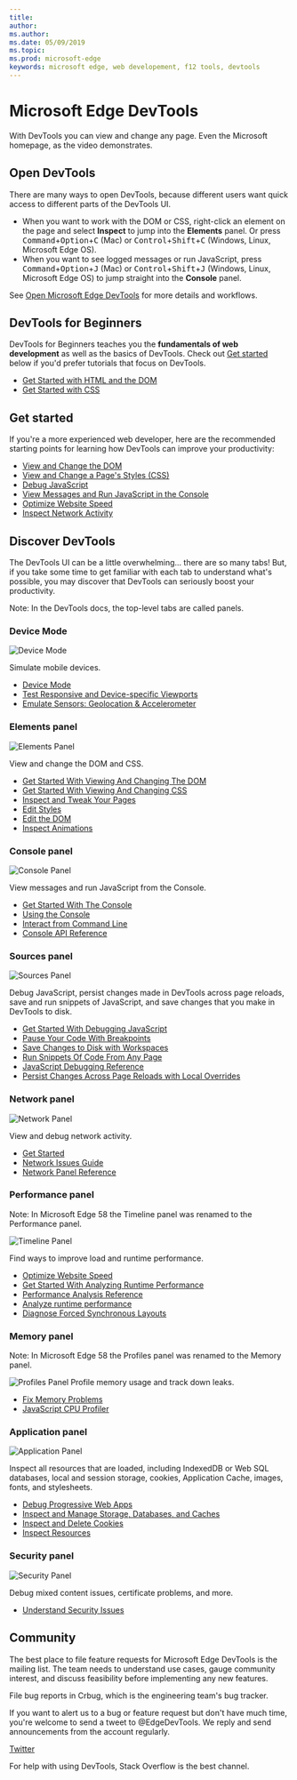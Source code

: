 ```yaml
---
title:
author:
ms.author:
ms.date: 05/09/2019
ms.topic:
ms.prod: microsoft-edge
keywords: microsoft edge, web developement, f12 tools, devtools
---
```






# Microsoft Edge DevTools 

With DevTools you can view and change any page. Even the Microsoft homepage, as the video
demonstrates.

## Open DevTools 

There are many ways to open DevTools, because different users want quick access to different
parts of the DevTools UI.

* When you want to work with the DOM or CSS, right-click an element on the page and select **Inspect**
  to jump into the **Elements** panel. Or press <kbd>Command</kbd>+<kbd>Option</kbd>+<kbd>C</kbd> (Mac) or
  <kbd>Control</kbd>+<kbd>Shift</kbd>+<kbd>C</kbd> (Windows, Linux, Microsoft Edge OS).
* When you want to see logged messages or run JavaScript, press <kbd>Command</kbd>+<kbd>Option</kbd>+<kbd>J</kbd>
  (Mac) or <kbd>Control</kbd>+<kbd>Shift</kbd>+<kbd>J</kbd> (Windows, Linux, Microsoft Edge OS) to
  jump straight into the **Console** panel.

See [Open Microsoft Edge DevTools](/microsoft-edge/devtools-guide-chromium/chromium-devtools/open) for more details and workflows.

## DevTools for Beginners 

DevTools for Beginners teaches you the **fundamentals of web development** as well as the basics of DevTools.
Check out [Get started](#get-started) below if you'd prefer tutorials that focus on DevTools.

* [Get Started with HTML and the DOM](/microsoft-edge/devtools-guide-chromium/chromium-devtools/beginners/html)
* [Get Started with CSS](/microsoft-edge/devtools-guide-chromium/chromium-devtools/beginners/css)

## Get started 

If you're a more experienced web developer, here are the recommended starting points for learning how
DevTools can improve your productivity:

* [View and Change the DOM](/microsoft-edge/devtools-guide-chromium/chromium-devtools/dom/)
* [View and Change a Page's Styles (CSS)](/microsoft-edge/devtools-guide-chromium/chromium-devtools/css/)
* [Debug JavaScript](/microsoft-edge/devtools-guide-chromium/chromium-devtools/javascript/)
* [View Messages and Run JavaScript in the Console](console/get-started)
* [Optimize Website Speed](/microsoft-edge/devtools-guide-chromium/chromium-devtools/speed/get-started)
* [Inspect Network Activity](/microsoft-edge/devtools-guide-chromium/chromium-devtools/network/)

## Discover DevTools 

The DevTools UI can be a little overwhelming... there are so many tabs! But, if you take some
time to get familiar with each tab to understand what's possible, you may discover that DevTools
can seriously boost your productivity.

Note: In the DevTools docs, the top-level tabs are called panels.

### Device Mode 

<img src="images/device-mode.msft.png" alt="Device Mode" class="attempt-right">

Simulate mobile devices.

* [Device Mode](/microsoft-edge/devtools-guide-chromium/chromium-devtools/device-mode/)
* [Test Responsive and Device-specific Viewports](/microsoft-edge/devtools-guide-chromium/chromium-devtools/device-mode/emulate-mobile-viewports)
* [Emulate Sensors: Geolocation &amp; Accelerometer](/microsoft-edge/devtools-guide-chromium/chromium-devtools/device-mode/device-input-and-sensors)

<div style="clear:both;"></div>

### Elements panel 

<img src="images/panels/elements.msft.png" alt="Elements Panel" class="attempt-right">

View and change the DOM and CSS.

* [Get Started With Viewing And Changing The DOM](/microsoft-edge/devtools-guide-chromium/chromium-devtools/dom/)
* [Get Started With Viewing And Changing CSS](/microsoft-edge/devtools-guide-chromium/chromium-devtools/css/)
* [Inspect and Tweak Your Pages](/microsoft-edge/devtools-guide-chromium/chromium-devtools/inspect-styles/)
* [Edit Styles](/microsoft-edge/devtools-guide-chromium/chromium-devtools/inspect-styles/edit-styles)
* [Edit the DOM](/microsoft-edge/devtools-guide-chromium/chromium-devtools/inspect-styles/edit-dom)
* [Inspect Animations](/microsoft-edge/devtools-guide-chromium/chromium-devtools/inspect-styles/animations)

<div style="clear:both;"></div>

### Console panel 

<img src="images/panels/console.msft.png" alt="Console Panel" class="attempt-right">

View messages and run JavaScript from the Console.

* [Get Started With The Console](/microsoft-edge/devtools-guide-chromium/chromium-devtools/console/get-started)
* [Using the Console](/microsoft-edge/devtools-guide-chromium/chromium-devtools/console/)
* [Interact from Command Line](/microsoft-edge/devtools-guide-chromium/chromium-devtools/console/command-line-reference)
* [Console API Reference](/microsoft-edge/devtools-guide-chromium/chromium-devtools/console/console-reference)

<div style="clear:both;"></div>

### Sources panel 

<img src="images/panels/sources.msft.png" alt="Sources Panel" class="attempt-right">

Debug JavaScript, persist changes made in DevTools across page reloads,
save and run snippets of JavaScript, and save changes that you make in DevTools to disk.

* [Get Started With Debugging JavaScript](/microsoft-edge/devtools-guide-chromium/chromium-devtools/javascript)
* [Pause Your Code With Breakpoints](/microsoft-edge/devtools-guide-chromium/chromium-devtools/javascript/breakpoints)
* [Save Changes to Disk with Workspaces](/web/tools/setup/setup-workflow)
* [Run Snippets Of Code From Any Page](/microsoft-edge/devtools-guide-chromium/chromium-devtools/snippets)
* [JavaScript Debugging Reference](/microsoft-edge/devtools-guide-chromium/chromium-devtools/javascript/reference)
* [Persist Changes Across Page Reloads with Local Overrides](/web/updates/2018/01/devtools#overrides)

<div style="clear:both;"></div>

### Network panel 

<img src="images/panels/network.msft.png" alt="Network Panel" class="attempt-right">

View and debug network activity.

* [Get Started](/microsoft-edge/devtools-guide-chromium/chromium-devtools/network-performance/)
* [Network Issues Guide](/microsoft-edge/devtools-guide-chromium/chromium-devtools/network-performance/issues)
* [Network Panel Reference](/microsoft-edge/devtools-guide-chromium/chromium-devtools/network-performance/reference)

<div style="clear:both;"></div>

### Performance panel 

Note: In Microsoft Edge 58 the Timeline panel was renamed to the Performance panel.

<img src="images/panels/performance.msft.png" alt="Timeline Panel" class="attempt-right">

Find ways to improve load and runtime performance.

* [Optimize Website Speed](/microsoft-edge/devtools-guide-chromium/chromium-devtools/speed/get-started)
* [Get Started With Analyzing Runtime Performance][runtimegs]
* [Performance Analysis Reference](/microsoft-edge/devtools-guide-chromium/chromium-devtools/evaluate-performance/reference)
* [Analyze runtime performance](/microsoft-edge/devtools-guide-chromium/chromium-devtools/rendering-tools/)
* [Diagnose Forced Synchronous Layouts](/microsoft-edge/devtools-guide-chromium/chromium-devtools/rendering-tools/forced-synchronous-layouts)

[runtimegs]: /microsoft-edge/devtools-guide-chromium/chromium-devtools/evaluate-performance/

<div style="clear:both;"></div>

### Memory panel 

Note: In Microsoft Edge 58 the Profiles panel was renamed to the Memory panel.

<img src="images/panels/memory.msft.png" alt="Profiles Panel" class="attempt-right">
Profile memory usage and track down leaks.

* [Fix Memory Problems](/microsoft-edge/devtools-guide-chromium/chromium-devtools/memory-problems/)
* [JavaScript CPU Profiler](/microsoft-edge/devtools-guide-chromium/chromium-devtools/rendering-tools/js-execution)

<div style="clear:both;"></div>

### Application panel 

<img src="images/panels/application.msft.png" alt="Application Panel" class="attempt-right">

Inspect all resources that are loaded, including IndexedDB or Web SQL databases, local and
session storage, cookies, Application Cache, images, fonts, and stylesheets.

* [Debug Progressive Web Apps](/microsoft-edge/devtools-guide-chromium/chromium-devtools/progressive-web-apps)
* [Inspect and Manage Storage, Databases, and Caches](/microsoft-edge/devtools-guide-chromium/chromium-devtools/manage-data/local-storage)
* [Inspect and Delete Cookies](/microsoft-edge/devtools-guide-chromium/chromium-devtools/manage-data/cookies)
* [Inspect Resources](/microsoft-edge/devtools-guide-chromium/chromium-devtools/manage-data/page-resources)

<div style="clear:both;"></div>

### Security panel 

<img src="images/panels/security.msft.png" alt="Security Panel" class="attempt-right">

Debug mixed content issues, certificate problems, and more.

* [Understand Security Issues](/microsoft-edge/devtools-guide-chromium/chromium-devtools/security)

<div style="clear:both;"></div>

## Community 

<style>
  .cdt-but {
    display: inline-block;
  }
</style>

The best place to file feature requests for Microsoft Edge DevTools is the mailing list.
The team needs to understand use cases, gauge community interest, and discuss
feasibility before implementing any new features.



File bug reports in Crbug, which is the engineering team's bug tracker.

If you want to alert us to a bug or feature request but don't have much time,
you're welcome to send a tweet to @EdgeDevTools. We reply and send
announcements from the account regularly.

<a class="button button-primary gc-analytics-event"
   data-category="DevTools" data-label="Home / Twitter"
   href="https://twitter.com/EdgeDevTools">Twitter</a>

For help with using DevTools, Stack Overflow is the best channel.
